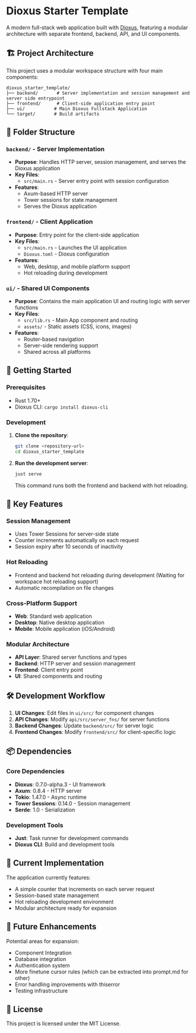 # Dioxus Starter Template

A modern full-stack web application built with [Dioxus](https://dioxuslabs.com/), featuring a modular architecture with separate frontend, backend, API, and UI components.

## 🏗️ Project Architecture

This project uses a modular workspace structure with four main components:

```
dioxus_starter_template/
├── backend/       # Server implementation and session management and server side entrypoint
├── frontend/      # Client-side application entry point
├── ui/           # Main Dioxus Fullstack Application
└── target/       # Build artifacts
```

## 📁 Folder Structure
### `backend/` - Server Implementation
- **Purpose**: Handles HTTP server, session management, and serves the Dioxus application
- **Key Files**:
  - `src/main.rs` - Server entry point with session configuration
- **Features**:
  - Axum-based HTTP server
  - Tower sessions for state management
  - Serves the Dioxus application

### `frontend/` - Client Application
- **Purpose**: Entry point for the client-side application
- **Key Files**:
  - `src/main.rs` - Launches the UI application
  - `Dioxus.toml` - Dioxus configuration
- **Features**:
  - Web, desktop, and mobile platform support
  - Hot reloading during development

### `ui/` - Shared UI Components
- **Purpose**: Contains the main application UI and routing logic with server functions
- **Key Files**:
  - `src/lib.rs` - Main App component and routing
  - `assets/` - Static assets (CSS, icons, images)
- **Features**:
  - Router-based navigation
  - Server-side rendering support
  - Shared across all platforms

## 🚀 Getting Started

### Prerequisites
- Rust 1.70+ 
- Dioxus CLI: `cargo install dioxus-cli`

### Development

1. **Clone the repository**:
   ```bash
   git clone <repository-url>
   cd dioxus_starter_template
   ```

2. **Run the development server**:
   ```bash
   just serve
   ```
   This command runs both the frontend and backend with hot reloading.

## 🔧 Key Features

### Session Management
- Uses Tower Sessions for server-side state
- Counter increments automatically on each request
- Session expiry after 10 seconds of inactivity

### Hot Reloading
- Frontend and backend hot reloading during development (Waiting for workspace hot reloading support)
- Automatic recompilation on file changes

### Cross-Platform Support
- **Web**: Standard web application
- **Desktop**: Native desktop application
- **Mobile**: Mobile application (iOS/Android)

### Modular Architecture
- **API Layer**: Shared server functions and types
- **Backend**: HTTP server and session management
- **Frontend**: Client entry point
- **UI**: Shared components and routing

## 🛠️ Development Workflow

1. **UI Changes**: Edit files in `ui/src/` for component changes
2. **API Changes**: Modify `api/src/server_fns/` for server functions
3. **Backend Changes**: Update `backend/src/` for server logic
4. **Frontend Changes**: Modify `frontend/src/` for client-specific logic

## 📦 Dependencies

### Core Dependencies
- **Dioxus**: 0.7.0-alpha.3 - UI framework
- **Axum**: 0.8.4 - HTTP server
- **Tokio**: 1.47.0 - Async runtime
- **Tower Sessions**: 0.14.0 - Session management
- **Serde**: 1.0 - Serialization

### Development Tools
- **Just**: Task runner for development commands
- **Dioxus CLI**: Build and development tools

## 🎯 Current Implementation

The application currently features:
- A simple counter that increments on each server request
- Session-based state management
- Hot reloading development environment
- Modular architecture ready for expansion

## 🔮 Future Enhancements

Potential areas for expansion:
- Component Integration
- Database integration
- Authentication system
- More finetune cursor rules (which can be extracted into prompt.md for other)
- Error handling improvements with thiserror
- Testing infrastructure

## 📝 License

This project is licensed under the MIT License.
